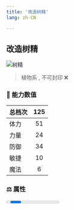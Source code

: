 ```yaml
---
title: '改造树精'
lang: zh-CN

---
```


<RouterBack />

## 改造树精

![树精](https://user-images.githubusercontent.com/78347270/115957208-070f5c00-a53c-11eb-964d-cd69fbd47e9b.gif) 

> 植物系 , 不可封印 :x:


### 💪 能力数值

| 总档次       | 125            |
| :----------- |:-------------:|
| 体力      | 51   <Stars :number="5" />  |
| 力量      | 24   <Stars :number="2.5" />  |
| 防御      | 34   <Stars :number="3.5" />  | 
| 敏捷      | 10  <Stars :number="1" />  | 
| 魔法      | 6  <Stars :number="0.5" />   | 


### ⚖️ 属性


<Progress earth :number="0" />

<Progress water :number="10" />

<Progress fire :number="0" />

<Progress wind :number="0" />

### ✨ 技能栏 <Strong>8个</Strong>

- 攻击
- 防御

### 👶 1级出现点

- 参考任务: :scroll: [宠物改造I](tasks/10)获取





